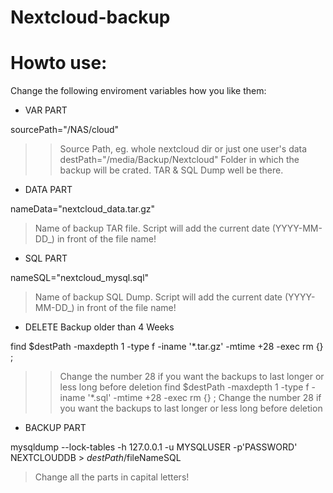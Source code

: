 # Nextcloud-backup

# Howto use:

Change the following enviroment variables how you like them:

- VAR PART

sourcePath="/NAS/cloud" 
>> Source Path, eg. whole nextcloud dir or just one user's data
destPath="/media/Backup/Nextcloud" 
> Folder in which the backup will be crated. TAR & SQL Dump well be there.

- DATA PART

nameData="nextcloud_data.tar.gz" 
> Name of backup TAR file. Script will add the current date (YYYY-MM-DD_) in front of the file name!

- SQL PART

nameSQL="nextcloud_mysql.sql" 
> Name of backup SQL Dump. Script will add the current date (YYYY-MM-DD_)  in front of the file name!

- DELETE Backup older than 4 Weeks

find $destPath -maxdepth 1 -type f -iname '*.tar.gz' -mtime +28 -exec rm {} \; 
>> Change the number 28 if you want the backups to last longer or less long before deletion
find $destPath -maxdepth 1 -type f -iname '*.sql' -mtime +28 -exec rm {} \; 
> Change the number 28 if you want the backups to last longer or less long before deletion

- BACKUP PART

mysqldump --lock-tables -h 127.0.0.1 -u MYSQLUSER -p'PASSWORD' NEXTCLOUDDB > $destPath/$fileNameSQL 
> Change all the parts in capital letters!
